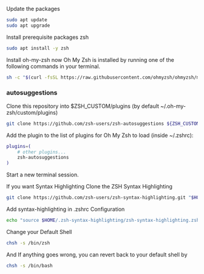 Update the packages
```bash
sudo apt update
sudo apt upgrade
```
Install prerequisite packages zsh
```bash
sudo apt install -y zsh
```

Install oh-my-zsh now
Oh My Zsh is installed by running one of the following commands in your terminal.

```bash
sh -c "$(curl -fsSL https://raw.githubusercontent.com/ohmyzsh/ohmyzsh/master/tools/install.sh)"
```

### autosuggestions
Clone this repository into $ZSH_CUSTOM/plugins (by default ~/.oh-my-zsh/custom/plugins)
```bash
git clone https://github.com/zsh-users/zsh-autosuggestions ${ZSH_CUSTOM:-~/.oh-my-zsh/custom}/plugins/zsh-autosuggestions
```
Add the plugin to the list of plugins for Oh My Zsh to load (inside ~/.zshrc):
```bash
plugins=(
    # other plugins...
    zsh-autosuggestions
)
```
Start a new terminal session.


If you want Syntax Highlighting
Clone the ZSH Syntax Highlighting
```bash
git clone https://github.com/zsh-users/zsh-syntax-highlighting.git "$HOME/.zsh-syntax-highlighting" --depth 1
```
Add syntax-highlighting in .zshrc Configuration
```bash
echo "source $HOME/.zsh-syntax-highlighting/zsh-syntax-highlighting.zsh" >> "$HOME/.zshrc"
```


Change your Default Shell
```bash
chsh -s /bin/zsh
```
And If anything goes wrong, you can revert back to your default shell by
```bash
chsh -s /bin/bash
```